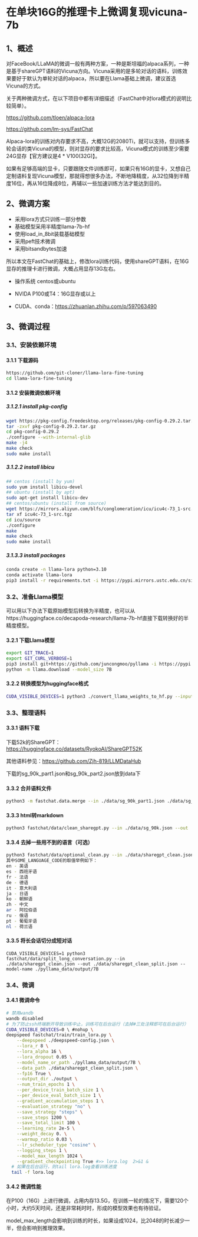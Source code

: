 # 在单块16G的推理卡上微调复现vicuna-7b

## 1、概述

对FaceBook/LLaMA的微调一般有两种方案，一种是斯坦福的alpaca系列，一种是基于shareGPT语料的Vicuna方向。Vicuna采用的是多轮对话的语料，训练效果要好于默认为单轮对话的alpaca，所以要在Llama基础上微调，建议首选Vicuna的方式。

关于两种微调方式，在以下项目中都有详细描述（FastChat中对lora模式的说明比较简单）。

https://github.com/tloen/alpaca-lora

https://github.com/lm-sys/FastChat

Alpaca-lora的训练对内存要求不高，大概12G的2080Ti，就可以支持，但训练多轮会话的类Vicuna的模型，则对显存的要求比较高，Vicuna模式的训练至少需要24G显存【官方建议是4 * V100(32G)】。

如果有足够高端的显卡，只要跟随文件训练即可，如果只有16G的显卡，又想自己定制语料复现Vicuna模型，那就得想很多办法，不断地降精度，从32位降到半精度16位，再从16位降成8位，再辅以一些加速训练方法才能达到目的。

## 2、微调方案

- 采用lora方式只训练一部分参数
- 基础模型采用半精度llama-7b-hf
- 使用load_in_8bit装载基础模型
- 采用peft技术微调
- 采用bitsandbytes加速

所以本文在FastChat的基础上，修改lora训练代码，使用shareGPT语料，在16G显存的推理卡进行微调，大概占用显存13G左右。

- 操作系统 centos或ubuntu

- NVIDA P100或T4：16G显存或以上

- CUDA、conda：https://zhuanlan.zhihu.com/p/597063490

## 3、微调过程

### 3.1、安装依赖环境

#### 3.1.1 下载源码

```bash
https://github.com/git-cloner/llama-lora-fine-tuning
cd llama-lora-fine-tuning
```

#### 3.1.2  安装微调依赖环境

##### 3.1.2.1 install pkg-config

```bash
wget https://pkg-config.freedesktop.org/releases/pkg-config-0.29.2.tar.gz
tar -zxvf pkg-config-0.29.2.tar.gz
cd pkg-config-0.29.2
./configure --with-internal-glib
make -j4
make check
sudo make install
```

##### 3.1.2.2 install libicu

```bash
## centos (install by yum)
sudo yum install libicu-devel 
## ubuntu (install by apt)
sudo apt-get install libicu-dev
## centos/ubuntu (install from source)
wget https://mirrors.aliyun.com/blfs/conglomeration/icu/icu4c-73_1-src.tgz
tar xf icu4c-73_1-src.tgz
cd icu/source
./configure
make
make check
sudo make install
```

##### 3.1.3.3 install packages

```bash
conda create -n llama-lora python=3.10
conda activate llama-lora
pip3 install -r requirements.txt -i https://pypi.mirrors.ustc.edu.cn/simple --trusted-host=pypi.mirrors.ustc.edu.cn
```

### 3.2、准备Llama模型

可以用以下办法下载原始模型后转换为半精度，也可以从https://huggingface.co/decapoda-research/llama-7b-hf直接下载转换好的半精度模型。

#### 3.2.1 下载Llama模型

```bash
export GIT_TRACE=1
export GIT_CURL_VERBOSE=1
pip3 install git+https://github.com/juncongmoo/pyllama -i https://pypi.mirrors.ustc.edu.cn/simple --trusted-host=pypi.mirrors.ustc.edu.cn
python -m llama.download --model_size 7B
```

#### 3.2.2 转换模型为huggingface格式

```bash
CUDA_VISIBLE_DEVICES=1 python3 ./convert_llama_weights_to_hf.py --input_dir ./pyllama_data --model_size 7B --output_dir ./pyllama_data/output/7B
```

### 3.3、整理语料

#### 3.3.1 语料下载

下载52k的ShareGPT：https://huggingface.co/datasets/RyokoAI/ShareGPT52K

其他语料参见：https://github.com/Zjh-819/LLMDataHub

下载的sg_90k_part1.json和sg_90k_part2.json放到data下

#### 3.3.2 合并语料文件

```bash
python3 -m fastchat.data.merge --in ./data/sg_90k_part1.json ./data/sg_90k_part2.json --out ./data/sg_90k.json
```

#### 3.3.3 html转markdown

```bash
python3 fastchat/data/clean_sharegpt.py --in ./data/sg_90k.json --out ./data/sharegpt_clean.json
```

#### 3.3.4 去掉一些用不到的语言（可选）

```bash
python3 fastchat/data/optional_clean.py --in ./data/sharegpt_clean.json --out ./data/sharegpt_clean_1.json --skip-lang SOME_LANGUAGE_CODE
其中SOME_LANGUAGE_CODE的取值举例如下：
en - 英语
es - 西班牙语
fr - 法语
de - 德语
it - 意大利语
ja - 日语
ko - 朝鲜语
zh - 中文
ar - 阿拉伯语
ru - 俄语
pt - 葡萄牙语
nl - 荷兰语
```

#### 3.3.5 将长会话切分成短对话

```shell
CUDA_VISIBLE_DEVICES=1 python3 fastchat/data/split_long_conversation.py --in ./data/sharegpt_clean.json --out ./data/sharegpt_clean_split.json --model-name ./pyllama_data/output/7B
```

### 3.4、微调

#### 3.4.1 微调命令

```bash
# 禁用wandb
wandb disabled
# 为了防止ssh终端断开导致训练中止，训练可在后台运行（去掉#三处注释即可在后台运行）
CUDA_VISIBLE_DEVICES=0 \ #nohup \
deepspeed fastchat/train/train_lora.py \
    --deepspeed ./deepspeed-config.json \
    --lora_r 8 \
    --lora_alpha 16 \
    --lora_dropout 0.05 \
    --model_name_or_path ./pyllama_data/output/7B \
    --data_path ./data/sharegpt_clean_split.json \
    --fp16 True \
    --output_dir ./output \
    --num_train_epochs 1 \
    --per_device_train_batch_size 1 \
    --per_device_eval_batch_size 1 \
    --gradient_accumulation_steps 1 \
    --evaluation_strategy "no" \
    --save_strategy "steps" \
    --save_steps 1200 \
    --save_total_limit 100 \
    --learning_rate 2e-5 \
    --weight_decay 0. \
    --warmup_ratio 0.03 \
    --lr_scheduler_type "cosine" \
    --logging_steps 1 \
    --model_max_length 1024 \
    --gradient_checkpointing True #>> lora.log  2>&1 &
  # 如果在后台运行，则tail lora.log查看训练进度
  tail -f lora.log
```

#### 3.4.2 微调性能

在P100（16G）上进行微调，占用内存13.5G，在训练一轮的情况下，需要120个小时，大约5天时间，还是非常耗时时，形成的模型效果也有待验证。

model_max_length会影响到训练的时长，如果设成1024，比2048的时长减少一半，但会影响到推理效果。